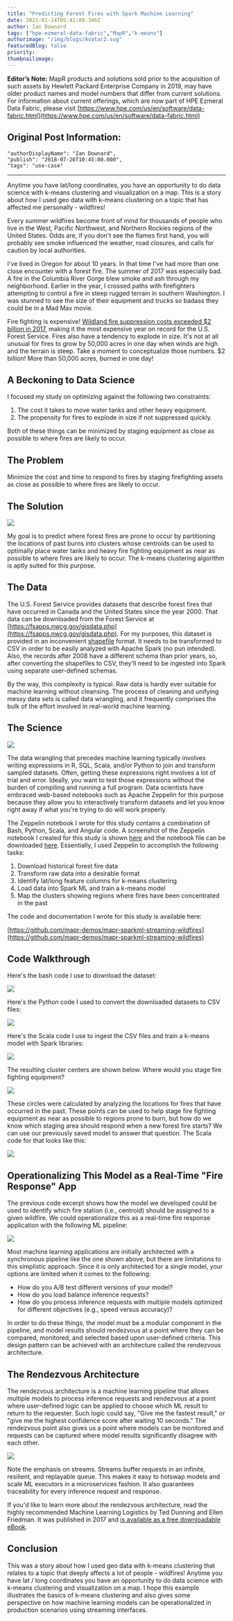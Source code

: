 ```yaml
---
title: "Predicting Forest Fires with Spark Machine Learning"
date: 2021-01-14T05:41:09.346Z
author: Ian Downard 
tags: ["hpe-ezmeral-data-fabric","MapR","k-means"]
authorimage: "/img/blogs/Avatar2.svg"
featuredBlog: false
priority:
thumbnailimage:
---
```

**Editor’s Note:** MapR products and solutions sold prior to the acquisition of such assets by Hewlett Packard Enterprise Company in 2019, may have older product names and model numbers that differ from current solutions. For information about current offerings, which are now part of HPE Ezmeral Data Fabric, please visit [https://www.hpe.com/us/en/software/data-fabric.html](https://www.hpe.com/us/en/software/data-fabric.html)

## Original Post Information:

```
"authorDisplayName": "Ian Downard",
"publish": "2018-07-26T10:45:00.000",
"tags": "use-case"
```
---
Anytime you have lat/long coordinates, you have an opportunity to do data science with k-means clustering and visualization on a map. This is a story about how I used geo data with k-means clustering on a topic that has affected me personally - wildfires!

Every summer wildfires become front of mind for thousands of people who live in the West, Pacific Northwest, and Northern Rockies regions of the United States. Odds are, if you don't see the flames first hand, you will probably see smoke influenced the weather, road closures, and calls for caution by local authorities.

I've lived in Oregon for about 10 years. In that time I've had more than one close encounter with a forest fire. The summer of 2017 was especially bad. A fire in the Columbia River Gorge blew smoke and ash through my neighborhood. Earlier in the year, I crossed paths with firefighters attempting to control a fire in steep rugged terrain in southern Washington. I was stunned to see the size of their equipment and trucks so badass they could be in a Mad Max movie.

Fire fighting is expensive! [Wildland fire suppression costs exceeded $2 billion in 2017](https://www.usda.gov/media/press-releases/2017/09/14/forest-service-wildland-fire-suppression-costs-exceed-2-billion), making it the most expensive year on record for the U.S. Forest Service. Fires also have a tendency to explode in size. It's not at all unusual for fires to grow by 50,000 acres in one day when winds are high and the terrain is steep. Take a moment to conceptualize those numbers. $2 billion! More than 50,000 acres, burned in one day!

## A Beckoning to Data Science

I focused my study on optimizing against the following two constraints:

1.  The cost it takes to move water tanks and other heavy equipment.
2.  The propensity for fires to explode in size if not suppressed quickly.

Both of these things can be minimized by staging equipment as close as possible to where fires are likely to occur.

## The Problem

Minimize the cost and time to respond to fires by staging firefighting assets as close as possible to where fires are likely to occur.

## The Solution

![](https://hpe-developer-portal.s3.amazonaws.com/uploads/media/2020/12/image10-1610603073723.png)

My goal is to predict where forest fires are prone to occur by partitioning the locations of past burns into clusters whose centroids can be used to optimally place water tanks and heavy fire fighting equipment as near as possible to where fires are likely to occur. The k-means clustering algorithm is aptly suited for this purpose.

## The Data

The U.S. Forest Service provides datasets that describe forest fires that have occurred in Canada and the United States since the year 2000. That data can be downloaded from the Forest Service at [https://fsapps.nwcg.gov/gisdata.php](https://fsapps.nwcg.gov/gisdata.php). For my purposes, this dataset is provided in an inconvenient [shapefile](http://doc.arcgis.com/en/arcgis-online/reference/shapefiles.htm) format. It needs to be transformed to CSV in order to be easily analyzed with Apache Spark (no pun intended). Also, the records after 2008 have a different schema than prior years, so, after converting the shapefiles to CSV, they'll need to be ingested into Spark using separate user-defined schemas.

By the way, this complexity is typical. Raw data is hardly ever suitable for machine learning without cleansing. The process of cleaning and unifying messy data sets is called data wrangling, and it frequently comprises the bulk of the effort involved in real-world machine learning.

## The Science

![](https://hpe-developer-portal.s3.amazonaws.com/uploads/media/2020/12/image7-1610603093049.png)

The data wrangling that precedes machine learning typically involves writing expressions in R, SQL, Scala, and/or Python to join and transform sampled datasets. Often, getting these expressions right involves a lot of trial and error. Ideally, you want to test those expressions without the burden of compiling and running a full program. Data scientists have embraced web-based notebooks such as Apache Zeppelin for this purpose because they allow you to interactively transform datasets and let you know right away if what you're trying to do will work properly.

The Zeppelin notebook I wrote for this study contains a combination of Bash, Python, Scala, and Angular code. A screenshot of the Zeppelin notebook I created for this study is shown [here](https://github.com/iandow/iandow.github.io/blob/master/img/firenotebook.png) and the notebook file can be downloaded [here](https://raw.githubusercontent.com/iandow/iandow.github.io/master/_includes/Forest%20Fire%20Prediction.json). Essentially, I used Zeppelin to accomplish the following tasks:

1.  Download historical forest fire data
2.  Transform raw data into a desirable format
3.  Identify lat/long feature columns for k-means clustering
4.  Load data into Spark ML and train a k-means model
5.  Map the clusters showing regions where fires have been concentrated in the past

The code and documentation I wrote for this study is available here:

[https://github.com/mapr-demos/mapr-sparkml-streaming-wildfires](https://github.com/mapr-demos/mapr-sparkml-streaming-wildfires)

## Code Walkthrough

Here's the bash code I use to download the dataset:

![](https://hpe-developer-portal.s3.amazonaws.com/uploads/media/2020/12/image2-1610603101302.png)

Here's the Python code I used to convert the downloaded datasets to CSV files:

![](https://hpe-developer-portal.s3.amazonaws.com/uploads/media/2020/12/image9-1610603111027.png)

Here's the Scala code I use to ingest the CSV files and train a k-means model with Spark libraries:

![](https://hpe-developer-portal.s3.amazonaws.com/uploads/media/2020/12/image12-1610603119677.png)

The resulting cluster centers are shown below. Where would you stage fire fighting equipment?

![](https://hpe-developer-portal.s3.amazonaws.com/uploads/media/2020/12/image3-1610603128020.jpg)

These circles were calculated by analyzing the locations for fires that have occurred in the past. These points can be used to help stage fire fighting equipment as near as possible to regions prone to burn, but how do we know which staging area should respond when a new forest fire starts? We can use our previously saved model to answer that question. The Scala code for that looks like this:

![](https://hpe-developer-portal.s3.amazonaws.com/uploads/media/2020/12/image4-1610603136768.png)

## Operationalizing This Model as a Real-Time "Fire Response" App

The previous code excerpt shows how the model we developed could be used to identify which fire station (i.e., centroid) should be assigned to a given wildfire. We could operationalize this as a real-time fire response application with the following ML pipeline:

![](https://hpe-developer-portal.s3.amazonaws.com/uploads/media/2020/12/image1-1610603349597.png)

Most machine learning applications are initially architected with a synchronous pipeline like the one shown above, but there are limitations to this simplistic approach. Since it is only architected for a single model, your options are limited when it comes to the following:

*   How do you A/B test different versions of your model?
*   How do you load balance inference requests?
*   How do you process inference requests with multiple models optimized for different objectives (e.g., speed versus accuracy)?

In order to do these things, the model must be a modular component in the pipeline, and model results should rendezvous at a point where they can be compared, monitored, and selected based upon user-defined criteria. This design pattern can be achieved with an architecture called the rendezvous architecture.

## The Rendezvous Architecture

The rendezvous architecture is a machine learning pipeline that allows multiple models to process inference requests and rendezvous at a point where user-defined logic can be applied to choose which ML result to return to the requester. Such logic could say, "Give me the fastest result," or "give me the highest confidence score after waiting 10 seconds." The rendezvous point also gives us a point where models can be monitored and requests can be captured where model results significantly disagree with each other.

![](https://hpe-developer-portal.s3.amazonaws.com/uploads/media/2020/12/image5-1610603365540.png)

Note the emphasis on streams. Streams buffer requests in an infinite, resilient, and replayable queue. This makes it easy to hotswap models and scale ML executors in a microservices fashion. It also guarantees traceability for every inference request and response.

If you'd like to learn more about the rendezvous architecture, read the highly recommended Machine Learning Logistics by Ted Dunning and Ellen Friedman. It was published in 2017 and [is available as a free downloadable eBook](https://www.oreilly.com/library/view/machine-learning-logistics/9781491997628/).

## Conclusion

This was a story about how I used geo data with k-means clustering that relates to a topic that deeply affects a lot of people - wildfires! Anytime you have lat / long coordinates you have an opportunity to do data science with k-means clustering and visualization on a map. I hope this example illustrates the basics of k-means clustering and also gives some perspective on how machine learning models can be operationalized in production scenarios using streaming interfaces.